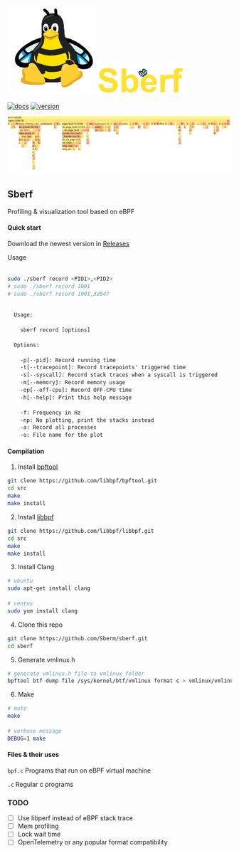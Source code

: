 <div>
<img width="200" src="images/sberf-transparent.png" /><img width="200" src="images/sberf-title.png" />
</div>

[![docs][docs-shield]][docs-url]
[![version][version-shield]][version-url] 

![](images/sberf-graph.png)

## Sberf
Profiling & visualization tool based on eBPF

#### Quick start

Download the newest version in [Releases](https://github.com/Sberm/sberf/releases)

Usage

```bash

sudo ./sberf record <PID1>,<PID2>
# sudo ./sberf record 1001
# sudo ./sberf record 1001,32847

```

```txt

  Usage:

    sberf record [options]

  Options:

    -p[--pid]: Record running time
    -t[--tracepoint]: Record tracepoints' triggered time
    -s[--syscall]: Record stack traces when a syscall is triggered
    -m[--memory]: Record memory usage
    -op[--off-cpu]: Record OFF-CPU time
    -h[--help]: Print this help message

    -f: Frequency in Hz
    -np: No plotting, print the stacks instead
    -a: Record all processes
    -o: File name for the plot

```

#### Compilation

1. Install [bpftool](https://github.com/libbpf/bpftool)

```bash
git clone https://github.com/libbpf/bpftool.git
cd src
make
make install
```

2. Install [libbpf](https://github.com/libbpf/libbpf)

```bash
git clone https://github.com/libbpf/libbpf.git
cd src
make
make install
```

3. Install Clang

```bash
# ubuntu
sudo apt-get install clang

# centos
sudo yum install clang
```

4. Clone this repo

```bash
git clone https://github.com/Sberm/sberf.git
cd sberf
```

5. Generate vmlinux.h

```bash
# generate vmlinux.h file to vmlinux folder
bpftool btf dump file /sys/kernel/btf/vmlinux format c > vmlinux/vmlinux.h
```

6. Make

```bash
# mute
make

# verbose message
DEBUG=1 make
```

#### Files & their uses

`bpf.c` Programs that run on eBPF virtual machine

`.c` Regular c programs

### TODO

- [ ] Use libperf instead of eBPF stack trace
- [ ] Mem profiling
- [ ] Lock wait time
- [ ] OpenTelemetry or any popular format compatibility

[docs-shield]: https://img.shields.io/badge/docs-here-FFDB1A
[docs-url]: https://sberm.cn/sberf

[version-shield]: https://img.shields.io/github/v/release/sberm/sberf
[version-url]: https://github.com/Sberm/sberf/releases
